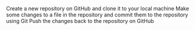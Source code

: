 Create a new repository on GitHub and clone it to your local machine
Make some changes to a file in the repository and commit them to the repository using Git
Push the changes back to the repository on GitHub
